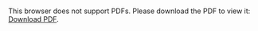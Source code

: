 <object data="christ-in-song/CIS1908pdfs/400.pdf" type="application/pdf" width="100%" height="1024px">
    <embed src="christ-in-song/CIS1908pdfs/400.pdf">
        <p>This browser does not support PDFs. Please download the PDF to view it: <a href="christ-in-song/CIS1908pdfs/400.pdf">Download PDF</a>.</p>
    </embed>
</object>
